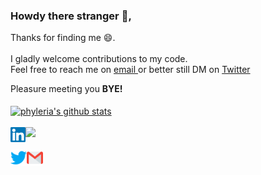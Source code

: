 ### Howdy there stranger 👋,

Thanks for finding me 😄. <br><br>
I gladly welcome contributions to my code.
<br>
Feel free to reach me on <a href = "mailto:atienophyllis032@gmail.com?subject=subject text"> email </a> or better still DM on <a href = "https://twitter.com/___Leria"> Twitter </a><br>
 
Pleasure meeting you <b>BYE!</b>
<br><br>
<a href="https://github.com/phyleria/github-readme-stats">
  <img align="center" src="https://github-readme-stats.vercel.app/api?username=phyleria&show_icons=true&include_all_commits=true&theme=cobalt" alt="phyleria's github stats" />
</a><br><br>
![](https://komarev.com/ghpvc/?username=phyleria&color=blueviolet)
 <a href="https://www.linkedin.com/in/phyllis-atieno-ab7826182/">
    <img align="left" alt="Hargun | Linkedin" width="24px" src="https://github.com/hargun79/hargun79/blob/master/Assets/Linkedin.svg" />
  </a><br><br>
  <a href="https://twitter.com/___Leria">
    <img align="left" alt="Hargun | Twitter" width="26px" src="https://github.com/hargun79/hargun79/blob/master/Assets/Twitter.svg" />
  </a>
  <a href="mailto:atienophyllis032@gmail.com">
    <img align="left" alt="Hargun | Gmail" width="26px" src="https://github.com/hargun79/hargun79/blob/master/Assets/Gmail.svg" />
  </a>


<!--
**phyleria/phyleria** is a ✨ _special_ ✨ repository because its `README.md` (this file) appears on your GitHub profile.

Here are some ideas to get you started:

- 🔭 I’m currently working on ...
- 🌱 I’m currently learning ...
- 👯 I’m looking to collaborate on ...
- 🤔 I’m looking for help with ...
- 💬 Ask me about ...
- 📫 How to reach me: ...
- 😄 Pronouns: ...
- ⚡ Fun fact: ...
-->
